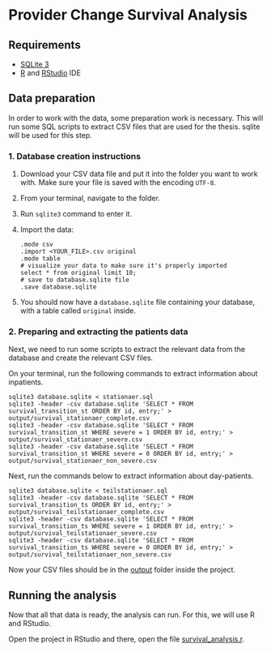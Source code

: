 # Provider Change Survival Analysis

## Requirements

- [SQLite 3](https://www.sqlite.org/)
- [R](https://www.r-project.org/)
  and [RStudio](https://posit.co/download/rstudio-desktop/) IDE

## Data preparation

In order to work with the data, some preparation work is necessary.
This will run some SQL scripts to extract CSV files that are used for the
thesis.
sqlite will be used for this step.

### 1. Database creation instructions

1. Download your CSV data file and put it into the folder you want to work with.
   Make sure your file is saved with the encoding `UTF-8`.

2. From your terminal, navigate to the folder.

3. Run `sqlite3` command to enter it.

4. Import the data:

   ```sqlite3
   .mode csv
   .import <YOUR_FILE>.csv original
   .mode table
   # visualize your data to make sure it's properly imported
   select * from original limit 10;
   # save to database.sqlite file
   .save database.sqlite
   ```

5. You should now have a `database.sqlite` file containing your database, with a
   table called `original` inside.

### 2. Preparing and extracting the patients data

Next, we need to run some scripts to extract the relevant data from the
database and create the relevant CSV files.

On your terminal, run the following commands to extract information about inpatients.
```shell
sqlite3 database.sqlite < stationaer.sql
sqlite3 -header -csv database.sqlite 'SELECT * FROM survival_transition_st ORDER BY id, entry;' > output/survival_stationaer_complete.csv
sqlite3 -header -csv database.sqlite 'SELECT * FROM survival_transition_st WHERE severe = 1 ORDER BY id, entry;' > output/survival_stationaer_severe.csv
sqlite3 -header -csv database.sqlite 'SELECT * FROM survival_transition_st WHERE severe = 0 ORDER BY id, entry;' > output/survival_stationaer_non_severe.csv
```

Next, run the commands below to extract information about day-patients.

```shell
sqlite3 database.sqlite < teilstationaer.sql
sqlite3 -header -csv database.sqlite 'SELECT * FROM survival_transition_ts ORDER BY id, entry;' > output/survival_teilstationaer_complete.csv
sqlite3 -header -csv database.sqlite 'SELECT * FROM survival_transition_ts WHERE severe = 1 ORDER BY id, entry;' > output/survival_teilstationaer_severe.csv
sqlite3 -header -csv database.sqlite 'SELECT * FROM survival_transition_ts WHERE severe = 0 ORDER BY id, entry;' > output/survival_teilstationaer_non_severe.csv
```

Now your CSV files should be in the [output](output) folder inside the project.

## Running the analysis

Now that all that data is ready, the analysis can run.
For this, we will use R and RStudio.

Open the project in RStudio and there, open the file [survival_analysis.r](survival_analysis.r).
